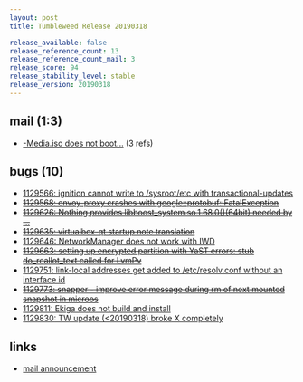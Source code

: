 ```yaml
---
layout: post
title: Tumbleweed Release 20190318

release_available: false
release_reference_count: 13
release_reference_count_mail: 3
release_score: 94
release_stability_level: stable
release_version: 20190318
---
```


## mail (1:3)

- [-Media.iso does not boot...](https://lists.opensuse.org/opensuse-factory/2019-03/msg00290.html) (3 refs)

## bugs (10)

<!--more-->

- [1129566: ignition cannot write to /sysroot/etc with transactional-updates](https://bugzilla.opensuse.org/show_bug.cgi?id=1129566)
- ~~[1129568: envoy-proxy crashes with google::protobuf::FatalException](https://bugzilla.opensuse.org/show_bug.cgi?id=1129568)~~
- ~~[1129626: Nothing provides libboost_system.so.1.68.0()(64bit) needed by ...](https://bugzilla.opensuse.org/show_bug.cgi?id=1129626)~~
- ~~[1129635: virtualbox-qt startup note translation](https://bugzilla.opensuse.org/show_bug.cgi?id=1129635)~~
- [1129646: NetworkManager does not work with IWD](https://bugzilla.opensuse.org/show_bug.cgi?id=1129646)
- ~~[1129663: setting up encrypted partition with YaST errors: stub do_reallot_text called for LvmPv](https://bugzilla.opensuse.org/show_bug.cgi?id=1129663)~~
- [1129751: link-local addresses get added to /etc/resolv.conf without an interface id](https://bugzilla.opensuse.org/show_bug.cgi?id=1129751)
- ~~[1129773: snapper - improve error message during rm of next mounted snapshot in microos](https://bugzilla.opensuse.org/show_bug.cgi?id=1129773)~~
- [1129811: Ekiga does not build and install](https://bugzilla.opensuse.org/show_bug.cgi?id=1129811)
- [1129830: TW update (<20190318) broke X completely](https://bugzilla.opensuse.org/show_bug.cgi?id=1129830)



## links

- [mail announcement](https://lists.opensuse.org/opensuse-factory/2019-03/msg00277.html)
